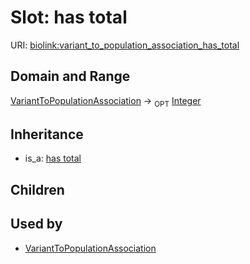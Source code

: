 # Slot: has total




URI: [biolink:variant_to_population_association_has_total](https://w3id.org/biolink/vocab/variant_to_population_association_has_total)
## Domain and Range

[VariantToPopulationAssociation](VariantToPopulationAssociation.md) ->  <sub>OPT</sub> [Integer](Integer.md)
## Inheritance

 *  is_a: [has total](has_total.md)
## Children

## Used by

 * [VariantToPopulationAssociation](VariantToPopulationAssociation.md)
